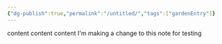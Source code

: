 ```yaml
---
{"dg-publish":true,"permalink":"/untitled/","tags":["gardenEntry"]}
---
```


content content content
I'm making a change to this note for testing